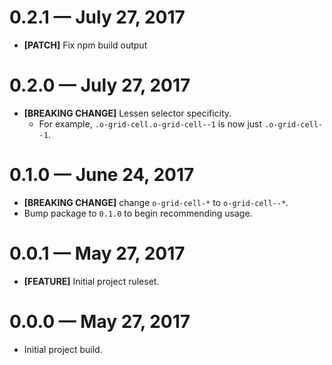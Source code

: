 # 0.2.1 &mdash; July 27, 2017

- **[PATCH]** Fix npm build output


# 0.2.0 &mdash; July 27, 2017

- **[BREAKING CHANGE]** Lessen selector specificity.
  - For example, `.o-grid-cell.o-grid-cell--1` is now just `.o-grid-cell--1`.


# 0.1.0 &mdash; June 24, 2017

- **[BREAKING CHANGE]** change `o-grid-cell-*` to `o-grid-cell--*`.
- Bump package to `0.1.0` to begin recommending usage.


# 0.0.1 &mdash; May 27, 2017

- **[FEATURE]** Initial project ruleset.


# 0.0.0 &mdash; May 27, 2017

- Initial project build.
